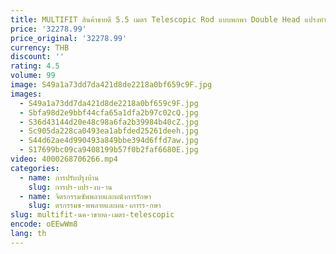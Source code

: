 ```yaml
---
title: MULTIFIT สินค้าขายดี 5.5 เมตร Telescopic Rod แบบพกพา Double Head แปรงทําความสะอาดแผงโซลาร์เซลล์
price: '32278.99'
price_original: '32278.99'
currency: THB
discount: ''
rating: 4.5
volume: 99
image: S49a1a73dd7da421d8de2218a0bf659c9F.jpg
images:
  - S49a1a73dd7da421d8de2218a0bf659c9F.jpg
  - Sbfa98d2e9bbf44cfa65a1dfa2b97c02cQ.jpg
  - S36d43144d20e48c98a6fa2b39984b40cZ.jpg
  - Sc905da228ca0493ea1abfded25261deeh.jpg
  - S44d62ae4d990493a849bbe394d6ffd7aw.jpg
  - S17699bc09ca9408199b57f0b2faf6680E.jpg
video: 4000268706266.mp4
categories:
  - name: การปรับปรุงบ้าน
    slug: การปร-บปร-งบ-าน
  - name: จิตรกรรมซัพพลายและผนังการรักษา
    slug: ตรกรรมซ-พพลายและผน-งการร-กษา
slug: multifit-นค-าขายด-เมตร-telescopic
encode: oEEwWm8
lang: th
---
```

  